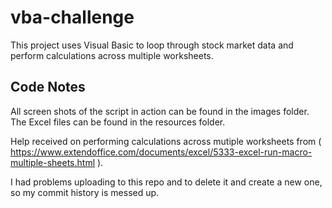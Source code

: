 # vba-challenge
This project uses Visual Basic to loop through stock market data and perform calculations across multiple worksheets.

## Code Notes
All screen shots of the script in action can be found in the images folder. The Excel files can be found in the resources folder.

Help received on performing calculations across mutiple worksheets from ( https://www.extendoffice.com/documents/excel/5333-excel-run-macro-multiple-sheets.html ).

I had problems uploading to this repo and to delete it and create a new one, so my commit history is messed up.